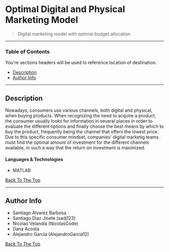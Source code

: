 # Optimal Digital and Physical Marketing Model 

> Digital marketing model with optimal budget allocation

---

### Table of Contents
You're sections headers will be used to reference location of destination.

- [Description](#description)
- [Author Info](#author-info)

---

## Description

Nowadays, consumers use various channels, both digital and physical, when buying products. When recognizing the need to acquire a product, the consumer usually looks for information in several places in order to evaluate the different options and finally choose the best means by which to buy the product, frequently being the channel that offers the lowest price.
Due to this specific consumer mindset, companies' digital marketig teams must find the optimal amount of investment for the different channels available, in such a way that the return on investment is maximized.

#### Languages & Technologies

- MATLAB

[Back To The Top](#read-me-template)

---

## Author Info

  - Santiago Alvarez Barbosa
  - Santiago Diaz Jinete (sadj123)
  - Nicolas Velandia (NicolasCode)
  - Dana Acosta
  - Alejandro García (AlejandroGarcia12)

[Back To The Top](#read-me-template)

